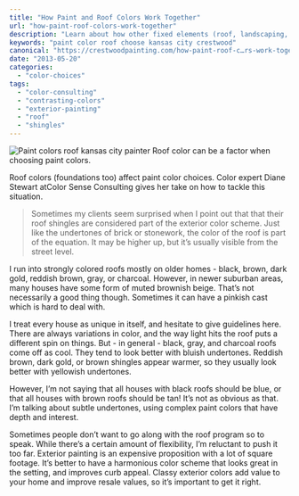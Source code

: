 ```yaml
---
title: "How Paint and Roof Colors Work Together"
url: "how-paint-roof-colors-work-together"
description: "Learn about how other fixed elements (roof, landscaping, foundation, etc.) can affect exterior paint color choices."
keywords: "paint color roof choose kansas city crestwood"
canonical: "https://crestwoodpainting.com/how-paint-roof-c…rs-work-together/"
date: "2013-05-20"
categories:
  - "color-choices"
tags:
  - "color-consulting"
  - "contrasting-colors"
  - "exterior-painting"
  - "roof"
  - "shingles"
---
```


<!-- \[caption id="attachment\_1479" align="alignright" width="200"\] -->
![Paint colors roof kansas city painter](/images/Paint-colors-roof_opt-e1514763065667.jpg "House With Color Scheme") Roof color can be a factor when choosing paint colors.
<!-- \[/caption\] -->

Roof colors (foundations too) affect paint color choices. Color expert Diane Stewart atColor Sense Consulting gives her take on how to tackle this situation.

> Sometimes my clients seem surprised when I point out that that their roof shingles are considered part of the exterior color scheme. Just like the undertones of brick or stonework, the color of the roof is part of the equation. It may be higher up, but it’s usually visible from the street level.

I run into strongly colored roofs mostly on older homes - black, brown, dark gold, reddish brown, gray, or charcoal. However, in newer suburban areas, many houses have some form of muted brownish beige. That’s not necessarily a good thing though. Sometimes it can have a pinkish cast which is hard to deal with.

I treat every house as unique in itself, and hesitate to give guidelines here. There are always variations in color, and the way light hits the roof puts a different spin on things. But - in general - black, gray, and charcoal roofs come off as cool. They tend to look better with bluish undertones. Reddish brown, dark gold, or brown shingles appear warmer, so they usually look better with yellowish undertones.

However, I’m not saying that all houses with black roofs should be blue, or that all houses with brown roofs should be tan! It’s not as obvious as that. I’m talking about subtle undertones, using complex paint colors that have depth and interest.

Sometimes people don’t want to go along with the roof program so to speak. While there’s a certain amount of flexibility, I’m reluctant to push it too far. Exterior painting is an expensive proposition with a lot of square footage. It’s better to have a harmonious color scheme that looks great in the setting, and improves curb appeal. Classy exterior colors add value to your home and improve resale values, so it’s important to get it right.
